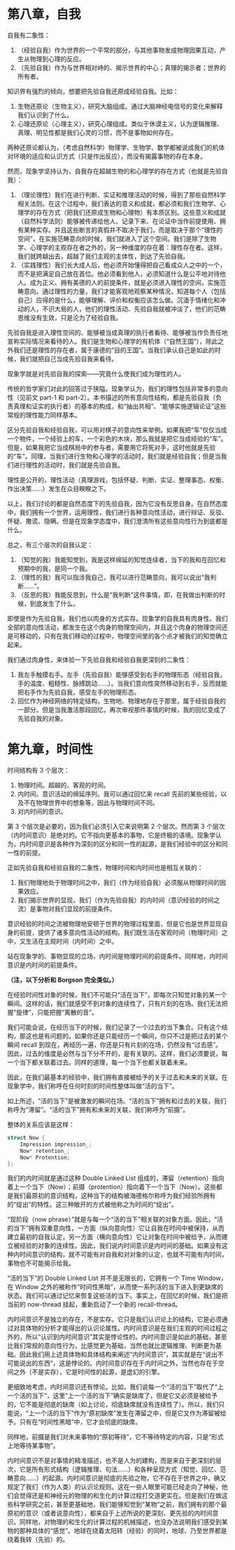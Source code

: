 # 第八章，自我

自我有二象性：

1. （经验自我）作为世界的一个平常的部分，与其他事物发成物理因果互动，产生从物理到心理的反应。
2. （先验自我）作为与世界相对峙的、揭示世界的中心；真理的揭示者；世界的所有者。

知识界有强烈的倾向，想要把先验自我还原成经验自我。比如：

1. 生物还原论（生物主义），研究大脑组成。通过大脑神经电信号的变化来解释我们认识到了什么。
2. 心理还原论（心理主义），研究心理组成。类似于休谟主义，认为逻辑推理、真理、明见性都是我们心灵的习惯，而不是事物如何存在。

两种还原论都认为，（考虑自然科学）物理学、生物学、数学都被说成我们的机体对环境的适应和认识方式（只是作出反应），而没有揭露事物的存在本身。

然而，现象学坚持认为，自我存在超越生物的和心理学的存在方式（也就是先验自我）：

1. （理论理性）我们在进行判断、实证和推理活动的时候，得到了那些自然科学相关法则。在这个过程中，我们表达的意义和成就，都必须和我们生物学、心理学的存在方式（把我们还原成生物和心理物）有本质区别。这些意义和成就（自然科学法则）能够被传递给他人、记录下来、在论证中当作前提使用、拥有某种实存。并且这些断言的真假并不取决于我们，而是取决于那个“理性的空间”，在实施范畴意向的时候，我们就进入了这个空间。我们是除了生物学、心理学的主观存在者之外的，另一种维度的存在着：理性存在者。这样，我们就跨越出去，超越了我们主观的主体性，到达了先验自我。
2. （实践理性）我们长大成人后，他必须开始懂得把自己看成众人之中的一个，而不是把满足自己放在首位。他必须看到他人，必须知道什么是公平地对待他人。成为正义、拥有美德的人的前提条件，就是必须进入理性的空间，实施范畴意向。通过理性的力量，我们才能客观地观察某种情况，知道每个人（包括自己）应得的是什么，能够理解、评价和权衡应该怎么做。沉湎于情绪化和冲动的人，不识大局的人，他们的理性活动、先验自我就被冲淡了，他们的范畴思维没有生效，只是沦为了经验自我。

先验自我是进入理性空间的、能够被当成真理的执行者看待、能够被当作负责任地宣称实际情况来看待的人。我们是生物和心理学的有机体（“自然王国”），除此之外我们还是理性的存在者，属于康德的“目的王国”。当我们承认自己是如此的时候，我们就把自己当成先验自我来看待。

现象学就是对先验自我的探索——究竟什么使我们成为理性的人。

传统的哲学家们对此的回答过于狭隘。现象学认为，我们的理性包括非常多的意向性（见前文 part-1 和 part-2）。本书描述的所有意向性结构，都是先验自我（负责真理和证实的执行者）的基本的构成，和“抽出共相”、“能够实施逻辑论证”这些常规的理性能力同样基本。

区分先验自我和经验自我，可以用对棋子的意向性来举例。如果我把“车”仅仅当成一个物件，一个经验上的车，一个彩色的木块，那么我就是把它当成经验的“车”。但是，如果我把它当成棋局中的参与者，需要用它将死对手，这时他就是先验的“车”。同理，当我们进行生物和心理学的活动时，我们就是经验自我；但是当我们进行理性的活动时，我们就是先验自我。

理性是公开的，理性活动（真理游戏，包括怀疑、判断、实证、整理事态、权衡、作出决策……）发生在众目睽睽之下。

以上，我们讨论的都是自然态度下的先验自我，因为它没有反思自身。在自然态度中，我们拥有一个世界，运用理性，我们进行各种意向性活动，进行辩证、反驳、怀疑、撒谎、隐瞒。但是在现象学态度中，我们澄清所有这些意向性行为到底都是什么。

总之，有三个层次的自我认定：

1. （知觉的我）我能知觉到，我是这样绵延的知觉连续者，当下的我和在回忆和预期中的我，是同一个我。
2. （理性的我）我可以指涉我自己，我可以进行范畴意向，我可以说出“我判断……”。
3. （反思的我）我能反思到，什么是“我判断”这件事情，即，在我做出判断的时候，到底发生了什么。

即使是作为先验自我，我们也以肉身的方式实存。现象学的自我具有肉身性。我们全部的意向性活动，都发生在这个肉身的物理空间内，并且这个肉身的物理空间还是可移动的，只有在我们移动的过程中，物理空间里的各个点才被我们的知觉确立起来。

我们通过肉身性，来体验一下先验自我和经验自我更深刻的二象性：

1. 我左手触摸右手。左手（先验自我）能够感受到右手的物理形态（经验自我，手的温度、粗糙性、脉搏跳动……）。当我们意向性突然移动到右手，反而就能把右手作为先验自我，感受左手的物理形态。
2. 回忆作为神经网络的特定结构，生物地、物理地存在于那里，属于经验自我的一部分。但是当我激活那段回忆，再次审视那件事情的时候，我的回忆变成了先验自我的对象。

# 第九章，时间性

时间结构有 3 个层次：

1. 物理时间。超越的、客观的时间。
2. 内时间。意识活动的绵延序列。我可以通过回忆来 recall 先前的某些经验，以及不在物理世界中的想象等，因此与物理时间不同。
3. 对内时间的意识。

第 3 个层次是必要的，因为我们必须引入它来说明第 2 个层次。然而第 3 个层次（内时间意识）是绝对的。它不指向更基本的事物，它是终极的语境。现象学认为，内时间意识是各种作为深刻的区分和同一性的起源，是我们经验中的区分和同一性的前提。

正如先验自我和经验自我的二象性，物理时间和内时间也是相互关联的：

1. 我们物理地处于物理时间之中，我们（作为经验自我）必须服从物理时间的因果效应。
2. 我们揭示世界的显现，我们（作为先验自我）的内时间（意识经验的时间之流）是事物对我们显现的前提条件。

意识经验的时间之流被物理地安顿于世界的物理过程里面，但是它也是世界显现自身的前提，提供了诸多意向性活动的结构。我们既生活在客观时间（物理时间）之中，又生活在主观时间（内时间）之中。

站在现象学的、事物显现的立场，内时间是物理时间的前提条件。同样地，内时间意识是内时间的前提条件。

**（注，以下分析和 Borgson 完全类似。）**

在经验时间性对象的时候，我们不可能只“活在当下”，即每次只知觉对象的某一个瞬间。这样的话，我们就感受不到对象的连续性了，只有片刻的在场。我们无法把握“旋律”，只能把握“离散的音”。

我们可能会说，在经历当下的时候，我们记录了一个过去的当下集合。只有这个结构，那这也是有问题的。如果你还是只能经历一个瞬间，你只不过是把过去的某个瞬间 recall 到现在，再经历一遍，你还是只有片刻的在场，仍然没有“过去感”。因此，过去的维度是必然与当下分不开的，是有关联的。这样，我们必须要说，每一个当下都关联着过去。同样的道理，每一个当下也都关联着未来。

因此，在我们最基本的经验中，我们拥有直接被给予的关于过去和未来的关联。在现象学中，我们称呼在任何时刻的时间性整体叫做“活的当下”。

如上所述，“活的当下”是被激发的瞬间在场。“活的当下”拥有和过去的关联，我们称呼为“滞留”。“活的当下”拥有和未来的关联，我们称呼为“前摄”。

整体的关系应该是这样：

```C
struct Now {
    Impression impression_;
    Now* retention_;
    Now* Protention;
};
```

我们的内时间就是通过这种 Double Linked List 组成的，滞留（retention）指向着上一个当下（Now）；前摄（protention）指向着下一个当下（Now）。这些都是我们最原初的意识结构，这种当下的结构被海德格尔称呼为我们经验所拥有的“绽出”的特性。这三种敞开的方式被他称之为时间的“绽出”。

“现阶段（now phrase）”就是与每一个“活的当下”相关联的对象方面。因此，“活的当下”拥有双重意向性，一方面（纵向意向性）它让自我在时间中被保持，从而建立最初的自我认定，另一方面（横向意向性）它让对象在时间中被给予，从而建立被经验的对象的连续性。因此，我们说内时间意识是内时间的基础。如果没有这种内时间意识的结构，就不可能有对自我和对对象的认定，也就不可能有内时间，事物也不可能揭示给我。

“活的当下”的 Double Linked List 并不是无限长的，它拥有一个 Time Window，在 Window 之外的被称作“时间性黑暗”，从而使一系列活的当下进入到更缺席的状态。我们可以通过记忆来恢复这些活的当下。事实上，在回忆的时候，我们是把当前的 now-thread 挂起，重新启动了一个新的 recall-thread。

内时间意识不是独立的存在，不是实存。它只是我们认识论上的结构，它是必须通过对具体物的分析才能得出的认识论属性。内时间意识是在我们主观的时间过程之外的，所以“认识到内时间意识”其实是悖论性的。内时间意识是如此的基础，甚至比我们常规的意向性行为，比感觉更为基础，当然也就比逻辑推理、判断更为基础。因此我们用上述具体物和具体结构来阐述“内时间意识”，其实就是在“说出不可能说出的东西”，这是悖论的。内时间意识存在于内时间之外，当然也存在于空间之外（不是实存），它是时间性的起源，是虚幻的引擎。

更细致地考虑，内时间意识还有悖论。比如，我们说每一个“活的当下”取代了“上一个活的当下”，这里“上一个活的当下”确实是缺席了，但是它又必须是被给予的，它不能是彻底的缺席（如上讨论，彻底缺席就没有连续性了）。所以，我们只能说，“上一个活的当下”作为“原初缺席”发生在滞留之中，但是它又作为滞留被给予。只有在“时间性黑暗”中，它才会彻底的缺席。

同样地，前摄是我们对未来事物的“原初等待”，它不等待特定的内容，只是“形式上地等待某事物”。

内时间意识不是对事情的精准描述，也不是人为的建构，而是来自于更深刻的层次，它是所有形式结构（逻辑推理、句法……）和各种呈现方式（知觉、回忆、范畴意向……）的起源。内时间意识是彻底的先验之物，它不存在于世界之中，确又规定了我们（作为人类）的认识论规则。这在一些人眼里可能已经走向了神秘，他们会觉得还是和神经元的物理的和生化的计算过程打交道更实在。但是我们在做这些科学研究之前，甚至更基础地，我们能够知觉到“某物”之前，我们拥有的那个最原初的意识（或者说意向性），都来自于上述所说的更深刻、更先验的内时间意识。同样地，对物理的和生化的计算过程的机械描述，也没办法说明我们感受到某物的那种具体的“感觉”。地球在绕着太阳转（经验）的同时，地球、乃至世界都是绕着我转（先验）的。
